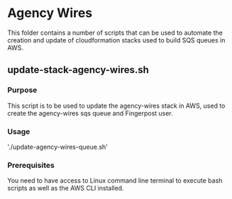 #  Agency Wires
This folder contains a number of scripts that can be used to automate the creation and update of cloudformation stacks used to build SQS queues in AWS.

## update-stack-agency-wires.sh

### Purpose
This script is to be used to update the agency-wires stack in AWS, used to create the agency-wires sqs queue and Fingerpost user. 

### Usage
'./update-agency-wires-queue.sh'

### Prerequisites
You need to have access to Linux command line terminal to execute bash scripts as well as the AWS CLI installed. 
